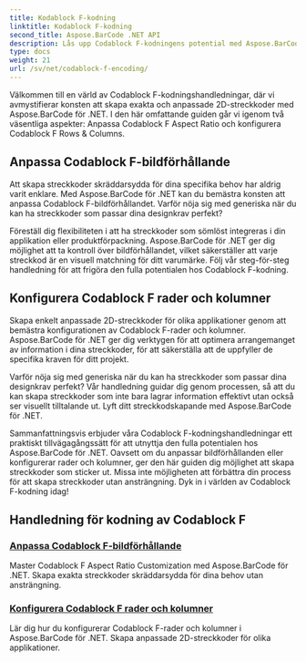 ```yaml
---
title: Kodablock F-kodning
linktitle: Kodablock F-kodning
second_title: Aspose.BarCode .NET API
description: Lås upp Codablock F-kodningens potential med Aspose.BarCode för .NET. Anpassa bildförhållandet, konfigurera rader och kolumner för exakta 2D-streckkoder.
type: docs
weight: 21
url: /sv/net/codablock-f-encoding/
---
```


Välkommen till en värld av Codablock F-kodningshandledningar, där vi avmystifierar konsten att skapa exakta och anpassade 2D-streckkoder med Aspose.BarCode för .NET. I den här omfattande guiden går vi igenom två väsentliga aspekter: Anpassa Codablock F Aspect Ratio och konfigurera Codablock F Rows & Columns.

## Anpassa Codablock F-bildförhållande

Att skapa streckkoder skräddarsydda för dina specifika behov har aldrig varit enklare. Med Aspose.BarCode för .NET kan du bemästra konsten att anpassa Codablock F-bildförhållandet. Varför nöja sig med generiska när du kan ha streckkoder som passar dina designkrav perfekt?

Föreställ dig flexibiliteten i att ha streckkoder som sömlöst integreras i din applikation eller produktförpackning. Aspose.BarCode för .NET ger dig möjlighet att ta kontroll över bildförhållandet, vilket säkerställer att varje streckkod är en visuell matchning för ditt varumärke. Följ vår steg-för-steg handledning för att frigöra den fulla potentialen hos Codablock F-kodning.

## Konfigurera Codablock F rader och kolumner

Skapa enkelt anpassade 2D-streckkoder för olika applikationer genom att bemästra konfigurationen av Codablock F-rader och kolumner. Aspose.BarCode för .NET ger dig verktygen för att optimera arrangemanget av information i dina streckkoder, för att säkerställa att de uppfyller de specifika kraven för ditt projekt.

Varför nöja sig med generiska när du kan ha streckkoder som passar dina designkrav perfekt? Vår handledning guidar dig genom processen, så att du kan skapa streckkoder som inte bara lagrar information effektivt utan också ser visuellt tilltalande ut. Lyft ditt streckkodskapande med Aspose.BarCode för .NET.

Sammanfattningsvis erbjuder våra Codablock F-kodningshandledningar ett praktiskt tillvägagångssätt för att utnyttja den fulla potentialen hos Aspose.BarCode för .NET. Oavsett om du anpassar bildförhållanden eller konfigurerar rader och kolumner, ger den här guiden dig möjlighet att skapa streckkoder som sticker ut. Missa inte möjligheten att förbättra din process för att skapa streckkoder utan ansträngning. Dyk in i världen av Codablock F-kodning idag!
## Handledning för kodning av Codablock F
### [Anpassa Codablock F-bildförhållande](./codablock-f-aspect-ratio-customization/)
Master Codablock F Aspect Ratio Customization med Aspose.BarCode för .NET. Skapa exakta streckkoder skräddarsydda för dina behov utan ansträngning.
### [Konfigurera Codablock F rader och kolumner](./codablock-f-row-column-configuration/)
Lär dig hur du konfigurerar Codablock F-rader och kolumner i Aspose.BarCode för .NET. Skapa anpassade 2D-streckkoder för olika applikationer.
